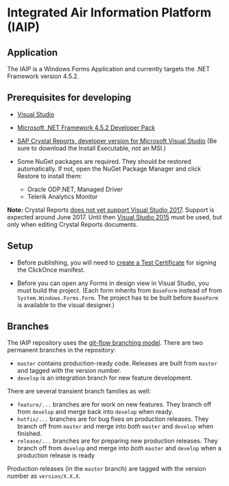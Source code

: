# Integrated Air Information Platform (IAIP)

## Application

The IAIP is a Windows Forms Application and currently targets the .NET Framework version 4.5.2. 

## Prerequisites for developing

+ [Visual Studio](https://www.visualstudio.com/)

+ [Microsoft .NET Framework 4.5.2 Developer Pack](http://www.microsoft.com/en-us/download/details.aspx?id=42637)

+ [SAP Crystal Reports, developer version for Microsoft Visual Studio](https://wiki.scn.sap.com/wiki/display/BOBJ/Crystal+Reports%2C+Developer+for+Visual+Studio+Downloads) (Be sure to download the Install Executable, not an MSI.)

+ Some NuGet packages are required. They should be restored automatically. If not, open the NuGet Package Manager and click Restore to install them:
    - Oracle ODP.NET, Managed Driver
    - Telerik Analytics Monitor

**Note:** Crystal Reports [does not yet support Visual Studio 2017](https://answers.sap.com/questions/68489/crystal-reports-for-visual-studio-2017-availabilit.html). Support is expected around June 2017. Until then [Visual Studio 2015](https://my.visualstudio.com/Downloads?pid=1881) must be used, but only when editing Crystal Reports documents.

## Setup

* Before publishing, you will need to [create a Test Certificate](https://msdn.microsoft.com/en-us/library/che5h906%28v=vs.120%29.aspx) for signing the ClickOnce manifest.

* Before you can open any Forms in design view in Visual Studio, you must build the project. (Each form inherits from `BaseForm` instead of from `System.Windows.Forms.Form`. The project has to be built before `BaseForm` is available to the visual designer.)


## Branches

The IAIP repository uses the [git-flow branching model](http://nvie.com/posts/a-successful-git-branching-model/). There are two permanent branches in the repository:

* `master` contains production-ready code. Releases are built from `master` and tagged with the version number.
* `develop` is an integration branch for new feature development. 

There are several transient branch families as well:

* `feature/...` branches are for work on new features. They branch off from `develop` and merge back into `develop` when ready.
* `hotfix/...` branches are for bug fixes on production releases. They branch off from `master` and merge into *both* `master` and `develop` when finished.
* `release/...` branches are for preparing new production releases. They branch off from `develop` and merge into *both* `master` and `develop` when a production release is ready

Production releases (in the `master` branch) are tagged with the version number as `version/X.X.X`.